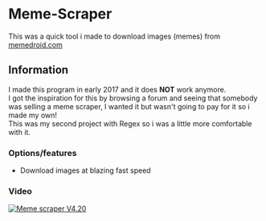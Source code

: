 # Meme-Scraper

This was a quick tool i made to download images (memes) from [memedroid.com](https://memedroid.com/)

## Information

I made this program in early 2017 and it does **NOT** work anymore.  
I got the inspiration for this by browsing a forum and seeing that somebody was selling a meme scraper,
I wanted it but wasn't going to pay for it so i made my own!  
This was my second project with Regex so i was a little more comfortable with it.

### Options/features

* Download images at blazing fast speed

### Video

[![Meme scraper V4.20](http://img.youtube.com/vi/qbEP49tkRQU/0.jpg)](http://www.youtube.com/watch?v=qbEP49tkRQU)
